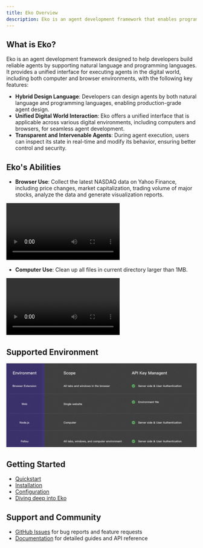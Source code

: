 ```yaml
---
title: Eko Overview
description: Eko is an agent development framework that enables programmatic control of browsers and operating systems through a combination of natural language and traditional programming interfaces.
---
```


## What is Eko?
Eko is an agent development framework designed to help developers build reliable agents by supporting natural language and programming languages. It provides a unified interface for executing agents in the digital world, including both computer and browser environments, with the following key features:
- **Hybrid Design Language**: Developers can design agents by both natural language and programming languages, enabling production-grade agent design.
- **Unified Digital World Interaction**: Eko offers a unified interface that is applicable across various digital environments, including computers and browsers, for seamless agent development.
- **Transparent and Intervenable Agents**: During agent execution, users can inspect its state in real-time and modify its behavior, ensuring better control and security.

## Eko's Abilities
- **Browser Use**: Collect the latest NASDAQ data on Yahoo Finance, including price changes, market capitalization, trading volume of major stocks, analyze the data and generate visualization reports.
<video controls>
  <source src="/docs/web_use.mp4" />
</video>

- **Computer Use**: Clean up all files in current directory larger than 1MB.
<video controls>
  <source src="/docs/computer_use.mp4" />
</video>

## Supported Environment
![ENVS](../assets/envs.png)


## Getting Started
- [Quickstart](quickstart)
- [Installation](installation)
- [Configuration](configuration)
- [Diving deep into Eko](dive-deep)

## Support and Community
- [GitHub Issues](https://github.com/FellouAI/eko/issues) for bug reports and feature requests
- [Documentation](https://eko.fellou.ai/docs) for detailed guides and API reference
